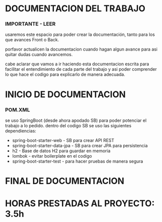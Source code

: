 # DOCUMENTACION DEL TRABAJO
### IMPORTANTE - LEER

usaremos este espacio para poder crear la documentación, tanto para los que avances Front o Back.

porfavor actualicen la documentacion cuando hagan algun avance para asi quitar dudas cuando avancemos.

cabe aclarar que vamos a ir haciendo esta documentacion escrita para facilitar el entendimiento de cada parte del trabajo y asi
poder comprender lo que hace el codigo para explicarlo de manera adecuada.

# INICIO DE DOCUMENTACION
### POM.XML
se uso SpringBoot (desde ahora apodado SB) para poder potenciar el trabajo a lo pedido.
dentro del codigo SB se uso las siguientes dependiencias:
- spring-boot-starter-web - SB para crear API REST
- spring-boot-starter-data-jpa - SB para crear JPA para persistencia
- h2 - Base de datos H2 para guardar en memoria
- lombok - evitar boilerplate en el codigo
- spring-boot-starter-test - para hacer pruebas de manera segura
# FINAL DE DOCUMENTACION

# HORAS PRESTADAS AL PROYECTO: 3.5h





